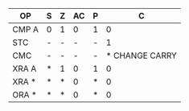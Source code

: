OP|S|Z|AC|P|C
-|-|-|-|-|-
CMP A|0|1|0|1|0
STC|-|-|-|-|1
CMC|-|-|-|-|*	CHANGE CARRY
XRA A|*|1|0|1|0
XRA *| *| *|0| *|0
ORA *| *| *|0| *|0
